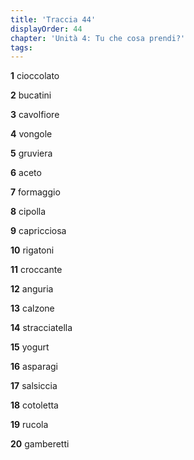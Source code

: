 ```yaml
---
title: 'Traccia 44'
displayOrder: 44
chapter: 'Unità 4: Tu che cosa prendi?'
tags:
---
```


**1** cioccolato

**2** bucatini

**3** cavolfiore

**4** vongole

**5** gruviera

**6** aceto

**7** formaggio

**8** cipolla

**9** capricciosa

**10** rigatoni

**11** croccante

**12** anguria

**13** calzone

**14** stracciatella

**15** yogurt

**16** asparagi

**17** salsiccia

**18** cotoletta

**19** rucola

**20** gamberetti

